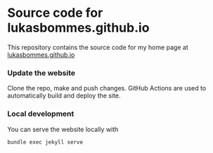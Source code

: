 # Source code for lukasbommes.github.io

This repository contains the source code for my home page at [lukasbommes.github.io](https://lukasbommes.github.io)

### Update the website

Clone the repo, make and push changes. GitHub Actions are used to automatically build and deploy the site.

### Local development

You can serve the website locally with
```
bundle exec jekyll serve
```
